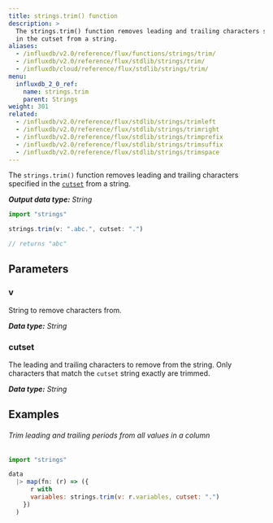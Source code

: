 ```yaml
---
title: strings.trim() function
description: >
  The strings.trim() function removes leading and trailing characters specified
  in the cutset from a string.
aliases:
  - /influxdb/v2.0/reference/flux/functions/strings/trim/
  - /influxdb/v2.0/reference/flux/stdlib/strings/trim/
  - /influxdb/cloud/reference/flux/stdlib/strings/trim/
menu:
  influxdb_2_0_ref:
    name: strings.trim
    parent: Strings
weight: 301
related:
  - /influxdb/v2.0/reference/flux/stdlib/strings/trimleft
  - /influxdb/v2.0/reference/flux/stdlib/strings/trimright
  - /influxdb/v2.0/reference/flux/stdlib/strings/trimprefix
  - /influxdb/v2.0/reference/flux/stdlib/strings/trimsuffix
  - /influxdb/v2.0/reference/flux/stdlib/strings/trimspace
---
```


The `strings.trim()` function removes leading and trailing characters specified
in the [`cutset`](#cutset) from a string.

_**Output data type:** String_

```js
import "strings"

strings.trim(v: ".abc.", cutset: ".")

// returns "abc"
```

## Parameters

### v
String to remove characters from.

_**Data type:** String_

### cutset
The leading and trailing characters to remove from the string.
Only characters that match the `cutset` string exactly are trimmed.

_**Data type:** String_

## Examples

###### Trim leading and trailing periods from all values in a column
```js
import "strings"

data
  |> map(fn: (r) => ({
      r with
      variables: strings.trim(v: r.variables, cutset: ".")
    })
  )
```
